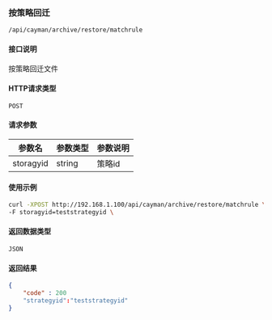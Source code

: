 ### 按策略回迁
`/api/cayman/archive/restore/matchrule`

#### 接口说明
按策略回迁文件

#### HTTP请求类型
`POST`

#### 请求参数
|参数名|参数类型|参数说明|
|--|--|--|
|storagyid|string|策略id|


#### 使用示例
```sh
curl -XPOST http://192.168.1.100/api/cayman/archive/restore/matchrule \
-F storagyid=teststrategyid \
```

#### 返回数据类型
`JSON`

#### 返回结果
```json
{
    "code" : 200
    "strategyid":"teststrategyid"
}

